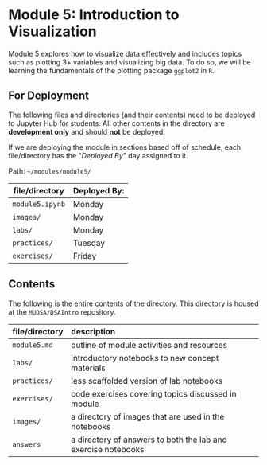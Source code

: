 # **Module 5**: Introduction to Visualization

Module 5 explores how to visualize data effectively and includes topics such as plotting 3+ variables and visualizing big data. To do so, we will be learning the fundamentals of the plotting package `ggplot2` in `R`.

## For Deployment
The following files and directories (and their contents) need to be deployed to Jupyter Hub for students. All other contents in the directory are **development only** and should **not** be deployed.

If we are deploying the module in sections based off of schedule, each file/directory has the "*Deployed By*" day assigned to it.

Path: `~/modules/module5/`

file/directory | Deployed By:
---------------|-------------
`module5.ipynb`| Monday
`images/`      | Monday        
`labs/`        | Monday
`practices/`   | Tuesday
`exercises/`   | Friday


## Contents

The following is the entire contents of the directory. This directory is housed at the `MUDSA/DSAIntro` repository.

file/directory | description
:--------------|:-----------
`module5.md`   | outline of module activities and resources
`labs/`        | introductory notebooks to new concept materials
`practices/`   | less scaffolded version of lab notebooks
`exercises/`   | code exercises covering topics discussed in module
`images/`      | a directory of images that are used in the notebooks
`answers`      | a directory of answers to both the lab and exercise notebooks
